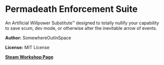 # Permadeath Enforcement Suite
An Artificial Willpower Substitute™ designed to totally nullify your capability to save scum, dev mode, or otherwise alter the inevitable arrow of events.

**Author:** SomewhereOutInSpace

**License:** MIT License

[**Steam Workshop Page**](https://steamcommunity.com/sharedfiles/filedetails/?id=2547149365)
